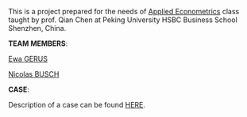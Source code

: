 This is a project prepared for the needs of [Applied Econometrics](http://english.phbs.pku.edu.cn/uploadfile/2018/1105/20181105073849927.pdf) class taught by prof. Qian Chen at Peking University HSBC Business School Shenzhen, China.

**TEAM MEMBERS**:

[Ewa GERUS](https://github.com/ewagerus)  

[Nicolas BUSCH](https://github.com/nico-busch) 

**CASE**:

Description of a case can be found [HERE](https://github.com/ewagerus/PHBS_AppliedEconometrics_2018/blob/master/Case2_Orangia.pdf).
